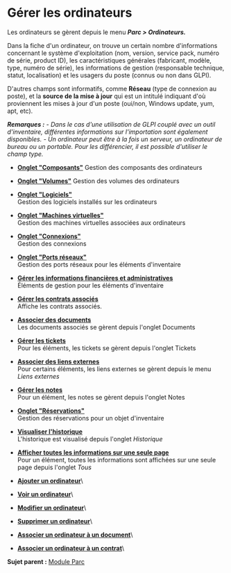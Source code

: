 Gérer les ordinateurs
=====================

Les ordinateurs se gèrent depuis le menu ***Parc \> Ordinateurs.***

Dans la fiche d'un ordinateur, on trouve un certain nombre d'informations concernant le système d'exploitation (nom, version, service pack, numéro de série, product ID), les caractéristiques générales (fabricant, modèle, type, numéro de série), les informations de gestion (responsable technique, statut, localisation) et les usagers du poste (connus ou non dans GLPI).

D'autres champs sont informatifs, comme **Réseau** (type de connexion au poste), et la **source de la mise à jour** qui est un intitulé indiquant d'où proviennent les mises à jour d'un poste (oui/non, Windows update, yum, apt, etc).

***Remarques :***
*- Dans le cas d'une utilisation de GLPI couplé avec un outil d'inventaire, différentes informations sur l'importation sont également disponibles.*
*- Un ordinateur peut être à la fois un serveur, un ordinateur de bureau ou un portable. Pour les différencier, il est possible d'utiliser le champ type.*

-   **[Onglet "Composants"](index.php?fr/index.php?fr/03_Module_Parc/04_Gérer_les_ordinateurs/02_Onglet_Composants.md)**
     Gestion des composants des ordinateurs

-   **[Onglet "Volumes"](index.php?fr/03_Module_Parc/04_Gérer_les_ordinateurs/03_Onglet_Volumes.md)**
     Gestion des volumes des ordinateurs

-   **[Onglet "Logiciels"](../glpi/inventory_computer_software.html)**\
     Gestion des logiciels installés sur les ordinateurs
-   **[Onglet "Machines     virtuelles"](../glpi/inventory_computer_virtualmachine.html)**\
     Gestion des machines virtuelles associées aux ordinateurs
-   **[Onglet "Connexions"](../glpi/inventory_connection.html)**\
     Gestion des connexions
-   **[Onglet "Ports     réseaux"](../glpi/inventory_network_connection.html)**\
     Gestion des ports réseaux pour les éléments d'inventaire
-   **[Gérer les informations financières et     administratives](../glpi/inventory_management.html)**\
     Éléments de gestion pour les éléments d'inventaire
-   **[Gérer les contrats associés](../glpi/inventory_contract.html)**\
     Affiche les contrats associés.
-   **[Associer des documents](../glpi/inventory_document.html)**\
     Les documents associés se gèrent depuis l'onglet Documents
-   **[Gérer les tickets](../glpi/inventory_ticket.html)**\
     Pour les éléments, les tickets se gèrent depuis l'onglet Tickets
-   **[Associer des liens externes](../glpi/inventory_link.html)**\
     Pour certains éléments, les liens externes se gèrent depuis le menu *Liens externes*
-   **[Gérer les notes](../glpi/notes.html)**\
     Pour un élément, les notes se gèrent depuis l'onglet Notes
-   **[Onglet "Réservations"](../glpi/inventory_reservation.html)**\
     Gestion des réservations pour un objet d'inventaire
-   **[Visualiser l'historique](../glpi/inventory_log.html)**\
     L'historique est visualisé depuis l'onglet *Historique*
-   **[Afficher toutes les informations sur une seule page](../glpi/inventory_all.html)**\
     Pour un élément, toutes les informations sont affichées sur une seule page depuis l'onglet *Tous*
-   **[Ajouter un  ordinateur](../glpi/inventory_computer_t_create.html)**\
-   **[Voir un ordinateur](../glpi/inventory_computer_t_read.html)**\
-   **[Modifier un ordinateur](../glpi/inventory_computer_t_update.html)**\
-   **[Supprimer un ordinateur](../glpi/inventory_computer_t_delete.html)**\
-   **[Associer un ordinateur à un document](../glpi/inventory_computer_t_linktodocument.html)**\
-   **[Associer un ordinateur à un contrat](../glpi/inventory_computer_t_linktocontract.html)**\

**Sujet parent :** [Module Parc](index.php?fr/03_Module_Parc/01_Module_Parc.md "Module Parc de GLPI")
